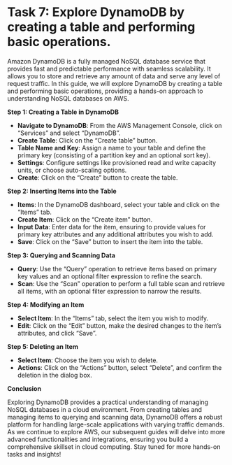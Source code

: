 # Task 7: Explore DynamoDB by creating a table and performing basic operations.

Amazon DynamoDB is a fully managed NoSQL database service that provides fast and predictable performance with seamless scalability. It allows you to store and retrieve any amount of data and serve any level of request traffic. In this guide, we will explore DynamoDB by creating a table and performing basic operations, providing a hands-on approach to understanding NoSQL databases on AWS.

**Step 1: Creating a Table in DynamoDB**

- **Navigate to DynamoDB**: From the AWS Management Console, click on “Services” and select “DynamoDB”.
- **Create Table**: Click on the “Create table” button.
- **Table Name and Key**: Assign a name to your table and define the primary key (consisting of a partition key and an optional sort key).
- **Settings**: Configure settings like provisioned read and write capacity units, or choose auto-scaling options.
- **Create**: Click on the “Create” button to create the table.

**Step 2: Inserting Items into the Table**

- **Items**: In the DynamoDB dashboard, select your table and click on the “Items” tab.
- **Create Item**: Click on the “Create item” button.
- **Input Data**: Enter data for the item, ensuring to provide values for primary key attributes and any additional attributes you wish to add.
- **Save**: Click on the “Save” button to insert the item into the table.

**Step 3: Querying and Scanning Data**

- **Query**: Use the “Query” operation to retrieve items based on primary key values and an optional filter expression to refine the search.
- **Scan**: Use the “Scan” operation to perform a full table scan and retrieve all items, with an optional filter expression to narrow the results.

**Step 4: Modifying an Item**

- **Select Item**: In the “Items” tab, select the item you wish to modify.
- **Edit**: Click on the “Edit” button, make the desired changes to the item’s attributes, and click “Save”.

**Step 5: Deleting an Item**

- **Select Item**: Choose the item you wish to delete.
- **Actions**: Click on the “Actions” button, select “Delete”, and confirm the deletion in the dialog box.

**Conclusion**

Exploring DynamoDB provides a practical understanding of managing NoSQL databases in a cloud environment. From creating tables and managing items to querying and scanning data, DynamoDB offers a robust platform for handling large-scale applications with varying traffic demands. As we continue to explore AWS, our subsequent guides will delve into more advanced functionalities and integrations, ensuring you build a comprehensive skillset in cloud computing. Stay tuned for more hands-on tasks and insights!